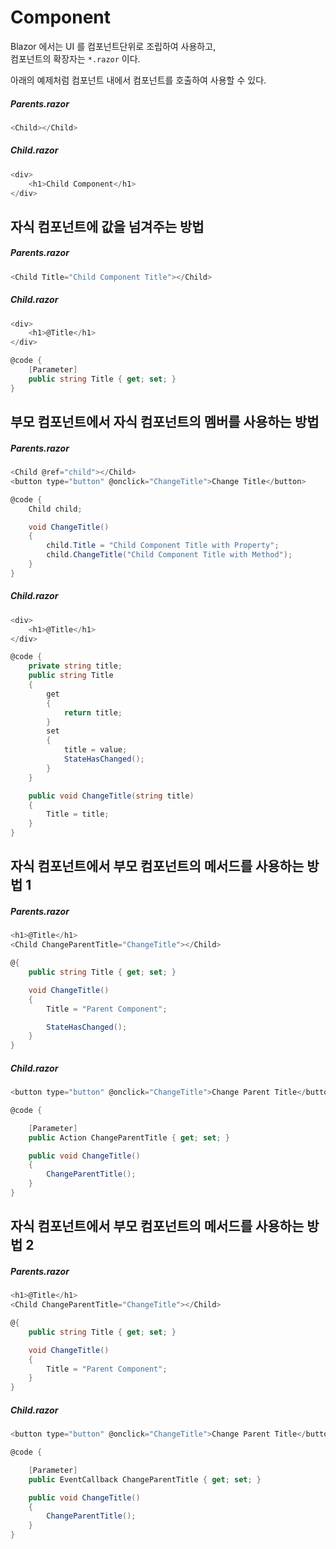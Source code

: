 # Component

Blazor 에서는 UI 를 컴포넌트단위로 조립하여 사용하고,   
컴포넌트의 확장자는 `*.razor` 이다.  

아래의 예제처럼 컴포넌트 내에서 컴포넌트를 호출하여 사용할 수 있다.

##### Parents.razor
```cs
<Child></Child>
```
##### Child.razor
```cs
<div>
    <h1>Child Component</h1>
</div>
```

## 자식 컴포넌트에 값을 넘겨주는 방법

##### Parents.razor
```cs
<Child Title="Child Component Title"></Child>
```
##### Child.razor
```cs
<div>
    <h1>@Title</h1>
</div>

@code {
    [Parameter]
    public string Title { get; set; }
}
```

## 부모 컴포넌트에서 자식 컴포넌트의 멤버를 사용하는 방법

##### Parents.razor
```cs
<Child @ref="child"></Child>
<button type="button" @onclick="ChangeTitle">Change Title</button>

@code {
    Child child;

    void ChangeTitle()
    {
        child.Title = "Child Component Title with Property";
        child.ChangeTitle("Child Component Title with Method");
    }
}
```
##### Child.razor
```cs
<div>
    <h1>@Title</h1>
</div>

@code {
    private string title;
    public string Title
    {
        get
        {
            return title;
        }
        set
        {
            title = value;
            StateHasChanged();
        }
    }

    public void ChangeTitle(string title)
    {
        Title = title;
    }
}
```

## 자식 컴포넌트에서 부모 컴포넌트의 메서드를 사용하는 방법 1

##### Parents.razor
```cs
<h1>@Title</h1>
<Child ChangeParentTitle="ChangeTitle"></Child>

@{
    public string Title { get; set; }

    void ChangeTitle()
    {
        Title = "Parent Component";

        StateHasChanged();
    }
}
```
##### Child.razor
```cs
<button type="button" @onclick="ChangeTitle">Change Parent Title</button>

@code {

    [Parameter]
    public Action ChangeParentTitle { get; set; }

    public void ChangeTitle()
    {
        ChangeParentTitle();
    }
}
```

## 자식 컴포넌트에서 부모 컴포넌트의 메서드를 사용하는 방법 2

##### Parents.razor
```cs
<h1>@Title</h1>
<Child ChangeParentTitle="ChangeTitle"></Child>

@{
    public string Title { get; set; }

    void ChangeTitle()
    {
        Title = "Parent Component";
    }
}
```
##### Child.razor
```cs
<button type="button" @onclick="ChangeTitle">Change Parent Title</button>

@code {

    [Parameter]
    public EventCallback ChangeParentTitle { get; set; }

    public void ChangeTitle()
    {
        ChangeParentTitle();
    }
}
```